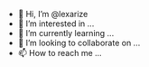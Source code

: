 - 👋 Hi, I’m @lexarize
- 👀 I’m interested in ...
- 🌱 I’m currently learning ...
- 💞️ I’m looking to collaborate on ...
- 📫 How to reach me ...

<!---
lexarize/lexarize is a ✨ special ✨ repository because its `README.md` (this file) appears on your GitHub profile.
You can click the Preview link to take a look at your changes.
--->
